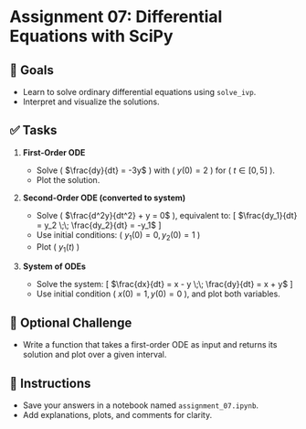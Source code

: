 # Assignment 07: Differential Equations with SciPy

## 🌟 Goals
- Learn to solve ordinary differential equations using `solve_ivp`.
- Interpret and visualize the solutions.

## ✅ Tasks

1. **First-Order ODE**  
   - Solve \( $\frac{dy}{dt} = -3y$ \) with \( $y(0) = 2$ \) for \( $t \in [0, 5]$ \).
   - Plot the solution.

2. **Second-Order ODE (converted to system)**  
   - Solve \( $\frac{d^2y}{dt^2} + y = 0$ \), equivalent to:
     \[ $\frac{dy_1}{dt} = y_2 \;\;
         \frac{dy_2}{dt} = -y_1$ \]
   - Use initial conditions: \( $y_1(0) = 0, y_2(0) = 1$ \)
   - Plot \( $y_1(t)$ \)

3. **System of ODEs**  
   - Solve the system:
     \[ $\frac{dx}{dt} = x - y \;\;
        \frac{dy}{dt} = x + y$ \]
   - Use initial condition \( $x(0) = 1, y(0) = 0$ \), and plot both variables.

## 🌟 Optional Challenge
- Write a function that takes a first-order ODE as input and returns its solution and plot over a given interval.

## 📌 Instructions
- Save your answers in a notebook named `assignment_07.ipynb`.
- Add explanations, plots, and comments for clarity.
